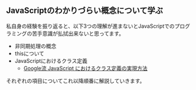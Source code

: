 ## JavaScriptのわかりづらい概念について学ぶ

私自身の経験を振り返ると、以下3つの理解が進まないとJavaScriptでのプログラミングの苦手意識が払拭出来ないと思ってます。

- 非同期処理の概念
- thisについて
- JavaScriptにおけるクラス定義
  - [Google流 JavaScript におけるクラス定義の実現方法](http://www.yunabe.jp/docs/javascript_class_in_google.html)
  
それぞれの項目についてこれ以降順番に解説していきます。
